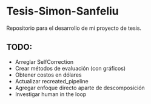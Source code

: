 # Tesis-Simon-Sanfeliu
Repositorio para el desarrollo de mi proyecto de tesis.

## TODO:
- Arreglar SelfCorrection
- Crear métodos de evaluación (con gráficos)
- Obtener costos en dólares
- Actualizar recreated_pipeline
- Agregar enfoque directo aparte de descomposición
- Investigar human in the loop